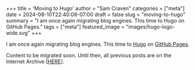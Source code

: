 +++
title = 'Moving to Hugo'
author = "Sam Craven"
categories = ["meta"]
date = 2024-08-10T22:40:08-07:00
draft = false
slug = "moving-to-hugo"
summary = "I am once again migrating blog engines. This time to Hugo on GitHub Pages."
tags = ["meta"]
featured_image = "images/hugo-logo-wide.svg"
+++

I am once again migrating blog engines. This time to [Hugo](https://gohugo.io/) on [GitHub Pages](https://pages.github.com/).

Content to be migrated soon. Until then, all previous posts are on the Internet Archive [[HERE](https://web.archive.org/web/20240522091404/https://blog.seemsgood.com/)].